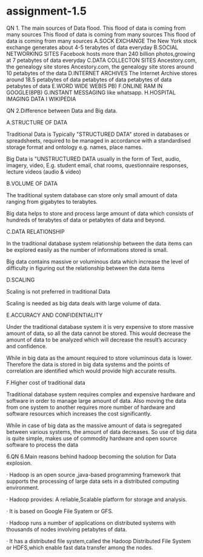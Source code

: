 # assignment-1.5

QN 1. The main sources of Data flood.
This flood of data is coming from many sources This flood of data is coming from many sources This flood of data is coming from many sources
A.SOCK EXCHANGE
The New York stock exchange generates about 4-5 terabytes of data everyday 
B.SOCIAL NETWORKING SITES
Facebook hosts more than 240 billion photos,growing at 7 petabytes of data everyday
C.DATA COLLECTON SITES
Ancestory.com, the genealogy site stores Ancestory.com, the genealogy site stores around 10 petabytes of the data
D.INTERNET ARCHIVES
The Internet Archive stores around 18.5 petabytes of data petabytes of data petabytes of data petabytes of data
 E.WORD WIDE WEB(5 PB)
 F.ONLINE RAM IN GOOGLE(8PB)
 G.INSTANT MESSAGING like whatsapp.
 H.HOSPITAL IMAGING DATA 
 I WIKIPEDIA
 
  
 QN 2.Difference between Data and Big data.
 
 A.STRUCTURE OF DATA

Traditional Data is Typically "STRUCTURED DATA" stored in databases or spreadsheets, required to be managed in accordance with a standardised storage format and ontology e.g. names, place names.
  
  Big Data is "UNSTRUCTURED DATA usually in the form of Text, audio, imagery, video, E.g. student email, chat rooms, questionnaire responses, lecture videos (audio & video)
  
 B.VOLUME OF DATA

The traditional system database can store only small amount of data ranging from gigabytes to terabytes. 

Big data helps to store and process large amount of data which consists of hundreds of terabytes of data or petabytes of data and beyond. 

C.DATA RELATIONSHIP

In the traditional database system relationship between the data items can be explored easily as the number of informations stored is small. 

Big data contains massive or voluminous data which increase the level of difficulty in figuring out the relationship between the data items

D.SCALING

Scaling is not preferred in traditional Data

Scaling is needed as big data deals with large volume of data.
 
 E.ACCURACY AND CONFIDENTIALITY

Under the traditional database system it is very expensive to store massive amount of data, so all the data cannot be stored. This would decrease the amount of data to be analyzed which will decrease the result’s accuracy and confidence. 

While in big data as the amount required to store voluminous data is lower. Therefore the data is stored in big data systems and the points of correlation are identified which would provide high accurate results.

F.Higher cost of traditional data

Traditional database system requires complex and expensive hardware and software in order to manage large amount of data.  Also moving the data from one system to another requires more number of hardware and software resources which increases the cost significantly. 

While in case of big data as the massive amount of data is segregated between various systems, the amount of data decreases. So use of big data is quite simple, makes use of commodity hardware and open source software to process the data



6.QN 6.Main reasons behind hadoop becoming the solution for Data explosion.

      
·         Hadoop is an open source ,java-based programming framework that supports the processing of large data sets in a distributed computing environment.

·         Hadoop provides: A reliable,Scalable platform for storage and analysis.

·         It is based on Google File Syatem or GFS.

·         Hadoop runs a number of applications on distributed systems with thousands of nodes involving petabytes of data.

·         It has a distributed file system,called the Hadoop Distributed File System or HDFS,which enable fast data transfer among the nodes.
